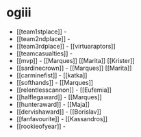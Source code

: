 # ogiii

* [[team1stplace]] - 
* [[team2ndplace]] - 
* [[team3rdplace]] - [[virtuaraptors]]
* [[teamcasualties]] - 
* [[mvp]] - [[Marques]] [[Marita]] [[Krister]]
* [[sardinecrown]] - [[Marques]] [[Marita]] 
* [[carminefist]] - [[katka]]
* [[softhands]] - [[Marques]]
* [[relentlesscannon]] - [[Eufemia]]
* [[halflegaward]] - [[Marques]]
* [[hunteraward]] - [[Maja]]
* [[dervishaward]] - [[Borislav]]
* [[fanfavourite]] - [[Kassandros]]
* [[rookieofyear]] - 

